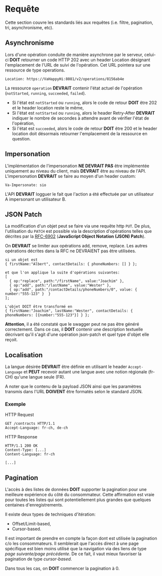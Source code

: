 # Requête

Cette section couvre les standards liés aux requêtes (i.e. filtre, pagination, tri, asynchronisme, etc).

## Asynchronisme

Lors d'une opération conduite de manière asynchrone par le serveur, celui-ci **DOIT** retourner un code HTTP 202 avec un header Location désignant l'emplacement de l'URL de suivi de l'opération. Cet URL pointera sur une ressource de type operations.

```http
Location: https://VaHappyHi:8081/v2/operations/8156ab4e
```

La ressource `operation` **DEVRAIT** contenir l'état actuel de l'opération (`notStarted`, `running`, `succeeded`, `failed`).

* Si l'état est `notStarted` ou `running`, alors le code de retour **DOIT** être 202 et le header location reste le même,
* Si l'état est `notStarted` ou `running`, alors le header Retry-After **DEVRAIT** indiquer le nombre de secondes à attendre avant de vérifier l'état de l'opération,
* Si l'état est `succeeded`, alors le code de retour **DOIT** être 200 et le header location doit désormais retourner l'emplacement de la ressource en question.

## Impersonation

L'implémentation de l'impersonation **NE DEVRAIT PAS** être implémentée uniquement au niveau du client, mais **DEVRAIT** être au niveau de l'API. L'impersonation **DEVRAIT** se faire au moyen d'un header custom:

```http
Va-Impersonate: sio
```

L'API **DEVRAIT** logguer le fait que l'action a été effectuée par un utilisateur A impersonant un utilisateur B.

## JSON Patch

La modification d'un objet peut se faire via une requête http `PUT`. De plus, l'utilisation du `PATCH` est possible via la description d'opérations telles que décrites par la [RFC-6902](https://tools.ietf.org/html/rfc6902) (**JavaScript Object Notation (JSON) Patch**).

On **DEVRAIT** se limiter aux opérations add, remove, replace. Les autres opérations décrites dans la RFC ne DEVRAIENT pas être utilisées.

```
si un objet est
{ firstName:"Albert", contactDetails: { phoneNumbers: [] } };

et que l'on applique la suite d'opérations suivantes:
[
  { op:"replace", path:"/firstName", value:"Joachim" },
  { op:"add", path:"/lastName", value:"Wester" },
  { op:"add", path:"/contactDetails/phoneNumbers/0", value: { number:"555-123" }  }
];

L'objet DOIT être transformé en
{ firstName:"Joachim", lastName:"Wester", contactDetails: { phoneNumbers: [{number:"555-123"}] } };
```

**Attention**, il a été constaté que le swagger peut ne pas être généré correctement. Dans ce cas, il **DOIT** contenir une description textuelle décrivant qu'il s'agit d'une opération json-patch et quel type d'objet elle reçoit.

## Localisation

La langue désirée **DEVRAIT** être définie en utilisant le header `Accept-Language` et **PEUT** recevoir autant une langue avec une notion régionale (fr-CH) qu'une langue seule (FR).

A noter que le contenu de la payload JSON ainsi que les paramètres transmis dans l'URL **DOIVENT** être formatés selon le standard JSON.

### Exemple

HTTP Request

```http
GET /contracts HTTP/1.1
Accept-Language: fr-ch, de-ch
```

HTTP Response

```http
HTTP/1.1 200 OK
Content-Type: [...]
Content-Language: fr-ch

[...]
```

## Pagination

L'accès à des listes de données **DOIT** supporter la pagination pour une meilleure expérience du côté du consommateur. Cette affirmation est vraie pour toutes les listes qui sont potentiellement plus grandes que quelques centaines d'enregistrements.

Il existe deux types de techniques d'itération:

* Offset/Limit-based,
* Cursor-based.

Il est important de prendre en compte la façon dont est utilisée la pagination c/o les consommateurs. Il semblerait que l'accès direct à une page spécifique est bien moins utilisé que la navigation via des liens de type _page suivante/page précédente_. De ce fait, il vaut mieux favoriser la pagination de type _cursor-based_.

Dans tous les cas, on **DOIT** commencer la pagination à 0.

